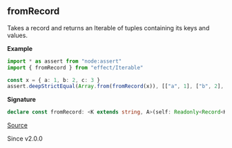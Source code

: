 ## fromRecord

Takes a record and returns an Iterable of tuples containing its keys and values.

**Example**

```ts
import * as assert from "node:assert"
import { fromRecord } from "effect/Iterable"

const x = { a: 1, b: 2, c: 3 }
assert.deepStrictEqual(Array.from(fromRecord(x)), [["a", 1], ["b", 2], ["c", 3]])
```

**Signature**

```ts
declare const fromRecord: <K extends string, A>(self: Readonly<Record<K, A>>) => Iterable<[K, A]>
```

[Source](https://github.com/Effect-TS/effect/tree/main/packages/effect/src/Iterable.ts#L117)

Since v2.0.0